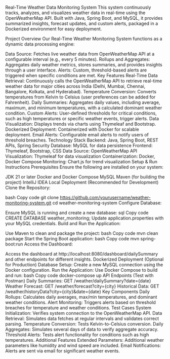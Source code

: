 Real-Time Weather Data Monitoring System
This system continuously tracks, analyzes, and visualizes weather data in real-time using the OpenWeatherMap API. Built with Java, Spring Boot, and MySQL, it provides summarized insights, forecast updates, and custom alerts, packaged in a Dockerized environment for easy deployment.

Project Overview
Our Real-Time Weather Monitoring System functions as a dynamic data processing engine:

Data Source: Fetches live weather data from OpenWeatherMap API at a configurable interval (e.g., every 5 minutes).
Rollups and Aggregates: Aggregates daily weather metrics, stores summaries, and provides insights through a user interface.
Alerts: Custom, threshold-based alerts are triggered when specific conditions are met.
Key Features
Real-Time Data Retrieval: Continuously calls the OpenWeatherMap API to retrieve real-time weather data for major cities across India (Delhi, Mumbai, Chennai, Bangalore, Kolkata, and Hyderabad).
Temperature Conversion: Converts temperatures from Kelvin to Celsius (user preferences can be added for Fahrenheit).
Daily Summaries: Aggregates daily values, including average, maximum, and minimum temperatures, with a calculated dominant weather condition.
Custom Alerts: User-defined thresholds for critical conditions, such as high temperatures or specific weather events, trigger alerts.
Data Visualization: Displays trends via charts using Thymeleaf and Bootstrap.
Dockerized Deployment: Containerized with Docker for scalable deployment.
Email Alerts: Configurable email alerts to notify users of threshold breaches.
Technology Stack
Backend: Java, Spring Boot, REST APIs, Spring Security
Database: MySQL for data persistence
Frontend: Thymeleaf, Bootstrap, CSS
Data Source: OpenWeatherMap API
Visualization: Thymeleaf for data visualization
Containerization: Docker, Docker Compose
Monitoring: Chart.js for trend visualization
Setup & Run Instructions
Prerequisites
Ensure the following are installed on your system:

JDK 21 or later
Docker and Docker Compose
MySQL
Maven (for building the project)
IntelliJ IDEA
Local Deployment (Recommended for Development)
Clone the Repository:

bash
Copy code
git clone https://github.com/yourusername/weather-monitoring-system.git
cd weather-monitoring-system
Configure Database:

Ensure MySQL is running and create a new database:
sql
Copy code
CREATE DATABASE weather_monitoring;
Update application.properties with your MySQL credentials.
Build and Run the Application:

Use Maven to clean and package the project:
bash
Copy code
mvn clean package
Start the Spring Boot application:
bash
Copy code
mvn spring-boot:run
Access the Dashboard:

Access the dashboard at http://localhost:8080/dashboard/dailySummary and other endpoints for different insights.
Dockerized Deployment (Optional for Production)
Database Setup:
Create a new MySQL connection using the Docker configuration.
Run the Application:
Use Docker Compose to build and run:
bash
Copy code
docker-compose up
API Endpoints (Test with Postman)
Daily Summaries: GET /weather/dailySummary?date={date}
Weather Forecast: GET /weather/forecast?city={city}
Historical Data: GET /weather/historyData?city={city}&date={date}
Key Components
Daily Rollups: Calculates daily averages, max/min temperatures, and dominant weather conditions.
Alert Monitoring: Triggers alerts based on threshold breaches for temperature and weather conditions.
Test Cases
System Initialization: Verifies system connection to the OpenWeatherMap API.
Data Retrieval: Simulates data fetches at regular intervals and validates correct parsing.
Temperature Conversion: Tests Kelvin-to-Celsius conversion.
Daily Aggregates: Simulates several days of data to verify aggregate accuracy.
Threshold Alerts: Tests alert functionality for conditions such as high temperatures.
Additional Features
Extended Parameters: Additional weather parameters like humidity and wind speed are included.
Email Notifications: Alerts are sent via email for significant weather events.

